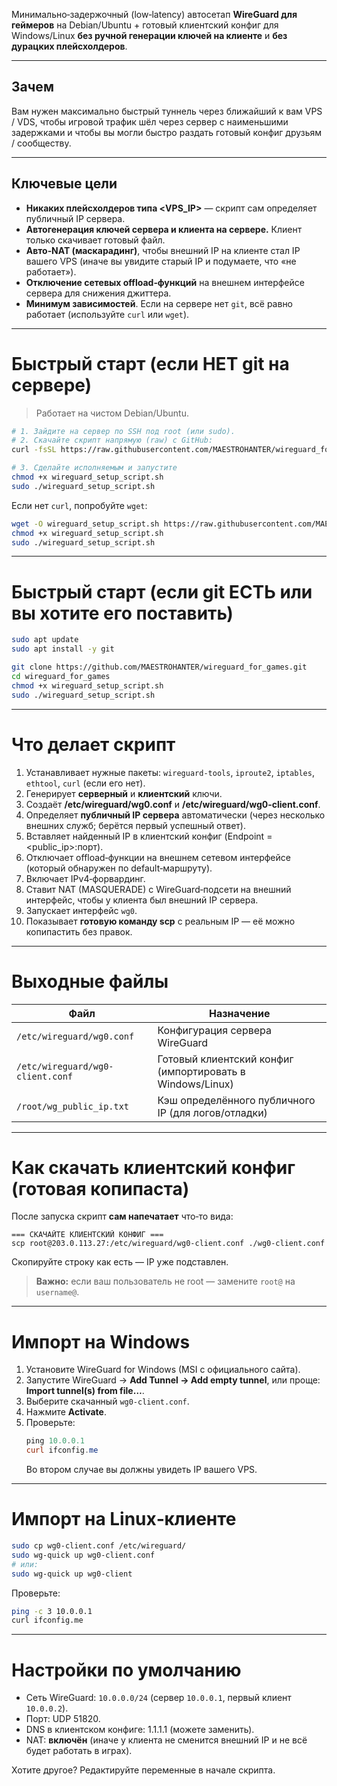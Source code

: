Минимально‑задержочный (low‑latency) автосетап **WireGuard для геймеров** на Debian/Ubuntu + готовый клиентский конфиг для Windows/Linux **без ручной генерации ключей на клиенте** и **без дурацких плейсхолдеров**.

---

## Зачем
Вам нужен максимально быстрый туннель через ближайший к вам VPS / VDS, чтобы игровой трафик шёл через сервер с наименьшими задержками и чтобы вы могли быстро раздать готовый конфиг друзьям / сообществу.

---

## Ключевые цели
- **Никаких плейсхолдеров типа <VPS_IP>** — скрипт сам определяет публичный IP сервера.
- **Автогенерация ключей сервера и клиента на сервере.** Клиент только скачивает готовый файл.
- **Авто‑NAT (маскарадинг)**, чтобы внешний IP на клиенте стал IP вашего VPS (иначе вы увидите старый IP и подумаете, что «не работает»).
- **Отключение сетевых offload‑функций** на внешнем интерфейсе сервера для снижения джиттера.
- **Минимум зависимостей**. Если на сервере нет `git`, всё равно работает (используйте `curl` или `wget`).

---

# Быстрый старт (если НЕТ git на сервере)
> Работает на чистом Debian/Ubuntu.

```bash
# 1. Зайдите на сервер по SSH под root (или sudo).
# 2. Скачайте скрипт напрямую (raw) c GitHub:
curl -fsSL https://raw.githubusercontent.com/MAESTROHANTER/wireguard_for_games/main/wireguard_setup_script.sh -o wireguard_setup_script.sh

# 3. Сделайте исполняемым и запустите
chmod +x wireguard_setup_script.sh
sudo ./wireguard_setup_script.sh
```

Если нет `curl`, попробуйте `wget`:
```bash
wget -O wireguard_setup_script.sh https://raw.githubusercontent.com/MAESTROHANTER/wireguard_for_games/main/wireguard_setup_script.sh
chmod +x wireguard_setup_script.sh
sudo ./wireguard_setup_script.sh
```

---

# Быстрый старт (если git ЕСТЬ или вы хотите его поставить)
```bash
sudo apt update
sudo apt install -y git

git clone https://github.com/MAESTROHANTER/wireguard_for_games.git
cd wireguard_for_games
chmod +x wireguard_setup_script.sh
sudo ./wireguard_setup_script.sh
```

---

# Что делает скрипт
1. Устанавливает нужные пакеты: `wireguard-tools`, `iproute2`, `iptables`, `ethtool`, `curl` (если его нет).
2. Генерирует **серверный** и **клиентский** ключи.
3. Создаёт **/etc/wireguard/wg0.conf** и **/etc/wireguard/wg0-client.conf**.
4. Определяет **публичный IP сервера** автоматически (через несколько внешних служб; берётся первый успешный ответ).
5. Вставляет найденный IP в клиентский конфиг (Endpoint = <public_ip>:порт).
6. Отключает offload‑функции на внешнем сетевом интерфейсе (который обнаружен по default‑маршруту).
7. Включает IPv4‑форвардинг.
8. Ставит NAT (MASQUERADE) с WireGuard‑подсети на внешний интерфейс, чтобы у клиента был внешний IP сервера.
9. Запускает интерфейс `wg0`.
10. Показывает **готовую команду scp** с реальным IP — её можно копипастить без правок.

---

# Выходные файлы
| Файл | Назначение |
|---|---|
| `/etc/wireguard/wg0.conf` | Конфигурация сервера WireGuard |
| `/etc/wireguard/wg0-client.conf` | Готовый клиентский конфиг (импортировать в Windows/Linux) |
| `/root/wg_public_ip.txt` | Кэш определённого публичного IP (для логов/отладки) |

---

# Как скачать клиентский конфиг (готовая копипаста)
После запуска скрипт **сам напечатает** что‑то вида:
```
=== СКАЧАЙТЕ КЛИЕНТСКИЙ КОНФИГ ===
scp root@203.0.113.27:/etc/wireguard/wg0-client.conf ./wg0-client.conf
```
Скопируйте строку как есть — IP уже подставлен.

> **Важно:** если ваш пользователь не root — замените `root@` на `username@`.

---

# Импорт на Windows
1. Установите WireGuard for Windows (MSI с официального сайта).
2. Запустите WireGuard → **Add Tunnel → Add empty tunnel**, или проще: **Import tunnel(s) from file…**.
3. Выберите скачанный `wg0-client.conf`.
4. Нажмите **Activate**.
5. Проверьте:
   ```powershell
   ping 10.0.0.1
   curl ifconfig.me
   ```
   Во втором случае вы должны увидеть IP вашего VPS.

---

# Импорт на Linux‑клиенте
```bash
sudo cp wg0-client.conf /etc/wireguard/
sudo wg-quick up wg0-client.conf
# или:
sudo wg-quick up wg0-client
```
Проверьте:
```bash
ping -c 3 10.0.0.1
curl ifconfig.me
```

---

# Настройки по умолчанию
- Сеть WireGuard: `10.0.0.0/24` (сервер `10.0.0.1`, первый клиент `10.0.0.2`).
- Порт: UDP 51820.
- DNS в клиентском конфиге: 1.1.1.1 (можете заменить).
- NAT: **включён** (иначе у клиента не сменится внешний IP и не всё будет работать в играх).

Хотите другое? Редактируйте переменные в начале скрипта.
